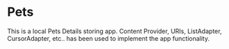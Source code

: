 # Pets
This is a local Pets Details storing app. Content Provider, URIs, ListAdapter, CursorAdapter, etc.. has been used to implement the app functionality.
